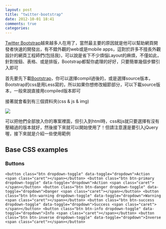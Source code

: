 ```yaml
---
layout: post
title: "twitter-bootstrap"
date: 2012-10-01 18:41
comments: true
categories: 
---
```


<a href="http://twitter.github.com/bootstrap/" target="_blank">Twitter Bootstrap</a>越來越多人在用了，當然最主要的原因就是他可以幫助網頁開發者快速的開發出，有不錯外觀的web或是mobile apps，這對於許多不擅長外觀設計的網頁工程師們(包括我)，可以說是省下不少煩惱Layout的麻煩，不僅如此，針對按鈕、表格、或是排版，Bootstrap都幫你處理的好好，只要簡單幾個步驟引入即可

<!--more-->

首先要先下載<a href="http://twitter.github.com/bootstrap/getting-started.html" target="_blank">Bootstrap</a>，你可以選擇compil過後的，或是選擇source版本，Bootstrap的css是用Less寫的，所以如果你想修改細節部分，可以下載source版本，一般來說直接用compiled版本即可

接著就會看到有三個資料夾(css & js & img)

<img src="https://lh3.googleusercontent.com/-RHqEXjgftnI/UGl5vs7qyaI/AAAAAAAABoU/tKc440KDt5Y/s872/a.jpg" />

可以把他們全部放入你的專案裡面，但引入到html時，css和js就只要選擇有沒有壓縮過的版本就好，然後接下來就可以開始使用了！但請注意還是要引入jQuery喔，接下來就是介紹一些使用範例

## Base CSS examples

### Buttons

	<button class="btn dropdown-toggle" data-toggle="dropdown">Action <span class="caret"></span></button> <button class="btn btn-primary dropdown-toggle" data-toggle="dropdown">Action <span class="caret"></span></button> <button class="btn btn-danger dropdown-toggle" data-toggle="dropdown">Danger <span class="caret"></span></button> <button class="btn btn-warning dropdown-toggle" data-toggle="dropdown">Warning <span class="caret"></span></button> <button class="btn btn-success dropdown-toggle" data-toggle="dropdown">Success <span class="caret"></span></button> <button class="btn btn-info dropdown-toggle" data-toggle="dropdown">Info <span class="caret"></span></button> <button class="btn btn-inverse dropdown-toggle" data-toggle="dropdown">Inverse <span class="caret"></span></button>



